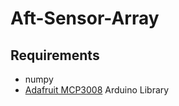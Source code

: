 # Aft-Sensor-Array

## Requirements
- numpy
- [Adafruit MCP3008](https://github.com/adafruit/Adafruit_MCP3008) Arduino Library

